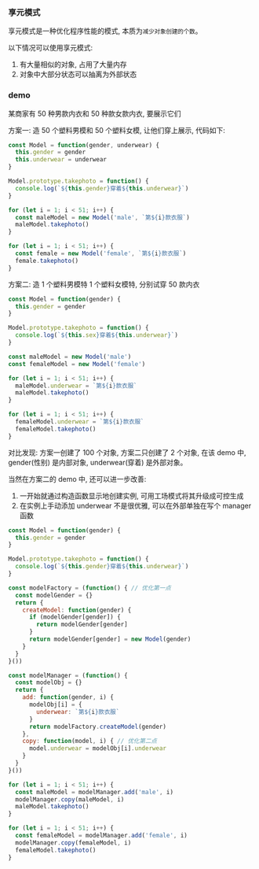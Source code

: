 ### 享元模式

享元模式是一种优化程序性能的模式, 本质为`减少对象创建的个数`。

以下情况可以使用享元模式:

1. 有大量相似的对象, 占用了大量内存
2. 对象中大部分状态可以抽离为外部状态

### demo

某商家有 50 种男款内衣和 50 种款女款内衣, 要展示它们

方案一: 造 50 个塑料男模和 50 个塑料女模, 让他们穿上展示, 代码如下:

```javascript
const Model = function(gender, underwear) {
  this.gender = gender
  this.underwear = underwear
}

Model.prototype.takephoto = function() {
  console.log(`${this.gender}穿着${this.underwear}`)
}

for (let i = 1; i < 51; i++) {
  const maleModel = new Model('male', `第${i}款衣服`)
  maleModel.takephoto()
}

for (let i = 1; i < 51; i++) {
  const female = new Model('female', `第${i}款衣服`)
  female.takephoto()
}
```

方案二: 造 1 个塑料男模特 1 个塑料女模特, 分别试穿 50 款内衣

```javascript
const Model = function(gender) {
  this.gender = gender
}

Model.prototype.takephoto = function() {
  console.log(`${this.sex}穿着${this.underwear}`)
}

const maleModel = new Model('male')
const femaleModel = new Model('female')

for (let i = 1; i < 51; i++) {
  maleModel.underwear = `第${i}款衣服`
  maleModel.takephoto()
}

for (let i = 1; i < 51; i++) {
  femaleModel.underwear = `第${i}款衣服`
  femaleModel.takephoto()
}
```

对比发现: 方案一创建了 100 个对象, 方案二只创建了 2 个对象, 在该 demo 中, gender(性别) 是内部对象, underwear(穿着) 是外部对象。

当然在方案二的 demo 中, 还可以进一步改善:

1. 一开始就通过构造函数显示地创建实例, 可用工场模式将其升级成可控生成
2. 在实例上手动添加 underwear 不是很优雅, 可以在外部单独在写个 manager 函数

```javascript
const Model = function(gender) {
  this.gender = gender
}

Model.prototype.takephoto = function() {
  console.log(`${this.gender}穿着${this.underwear}`)
}

const modelFactory = (function() { // 优化第一点
  const modelGender = {}
  return {
    createModel: function(gender) {
      if (modelGender[gender]) {
        return modelGender[gender]
      }
      return modelGender[gender] = new Model(gender)
    }
  }
}())

const modelManager = (function() {
  const modelObj = {}
  return {
    add: function(gender, i) {
      modelObj[i] = {
        underwear: `第${i}款衣服`
      }
      return modelFactory.createModel(gender)
    },
    copy: function(model, i) { // 优化第二点
      model.underwear = modelObj[i].underwear
    }
  }
}())

for (let i = 1; i < 51; i++) {
  const maleModel = modelManager.add('male', i)
  modelManager.copy(maleModel, i)
  maleModel.takephoto()
}

for (let i = 1; i < 51; i++) {
  const femaleModel = modelManager.add('female', i)
  modelManager.copy(femaleModel, i)
  femaleModel.takephoto()
}
```